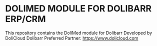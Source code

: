 # DOLIMED MODULE FOR DOLIBARR ERP/CRM

This repository contains the DoliMed module for Dolibarr 
Developed by DoliCloud Dolibarr Preferred Partner: https://www.dolicloud.com
